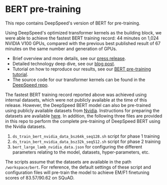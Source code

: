 # BERT pre-training

This repo contains DeepSpeed's version of BERT for pre-training.

Using DeepSpeed's optimized transformer kernels as the building block,
we were able to achieve the fastest BERT training record: 44 minutes on 1,024
NVIDIA V100 GPUs, compared with the previous best published result of 67 minutes on
the same number and generation of GPUs.

* Brief overview and more details, see our [press release](https://www.microsoft.com/en-us/research/blog/zero-2-deepspeed-shattering-barriers-of-deep-learning-speed-scale/).
* Detailed technology deep dive, see our [blog post](https://www.deepspeed.ai/news/2020/05/27/fastest-bert-training.html).
* Tutorial on how to reproduce our results, see our [BERT pre-training tutorial](https://www.deepspeed.ai/tutorials/bert-pretraining/).
* The source code for our transformer kernels can be found in the [DeepSpeed repo](https://github.com/microsoft/deepspeed).


The fastest BERT training record reported above was achieved using internal datasets, which were not publicly available at the time of this release.  However, the DeepSpeed BERT model can also be pre-trained using publicly available datasets from [Nvidia](https://github.com/NVIDIA/DeepLearningExamples/tree/master/PyTorch/LanguageModeling/BERT).  Instructions for preparing the datasets are available [here](https://github.com/NVIDIA/DeepLearningExamples/tree/master/PyTorch/LanguageModeling/BERT#dataset-guidelines). In addition, the following three files are provided in this repo to perform the complete pre-training of DeepSpeed BERT using the Nvidia datasets.

1. <code>ds_train_bert_nvidia_data_bsz64k_seq128.sh</code> script for phase 1 training
2. <code>ds_train_bert_nvidia_data_bsz32k_seq512.sh</code> script for phase 2 training
3. <code>bert_large_lamb_nvidia_data.json</code> for configuring the different parameters relating to the model, datasets, hyper-parameters, etc.

The scripts assume that the datasets are available in the path <code>/workspace/bert</code>. For reference, the default settings of these script and configuration files will pre-train the model to achieve EM/F1 finetuning scores of 83.57/90.62 on SQuAD.

